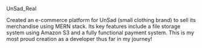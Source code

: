 UnSad_Real

Created an e-commerce platform for UnSad (small clothing brand) to sell its merchandise using MERN stack. Its key features include a file storage system using Amazon S3 and a fully functional payment system. This is my most proud creation as a developer thus far in my journey!
